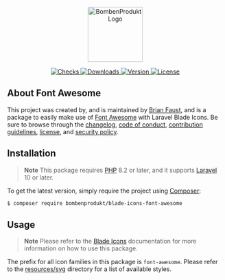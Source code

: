 <p align="center">
    <a href="https://bombenprodukt.com" target="_blank">
        <img src="https://raw.githubusercontent.com/faustbrian/assets/main/logo-text.svg" width="128" alt="BombenProdukt Logo" />
    </a>
</p>

<p align="center">
    <a href="https://github.com/faustbrian/blade-icons-font-awesome/actions">
        <img src="https://badge.sh/github/check-runs/BombenProdukt/blade-icons-font-awesome" alt="Checks" />
    </a>
    <a href="https://packagist.org/packages/bombenprodukt/blade-icons-font-awesome">
        <img src="https://badge.sh/packagist/downloads/BombenProdukt/blade-icons-font-awesome" alt="Downloads" />
    </a>
    <a href="https://packagist.org/packages/bombenprodukt/blade-icons-font-awesome">
        <img src="https://badge.sh/packagist/version/BombenProdukt/blade-icons-font-awesome" alt="Version" />
    </a>
    <a href="https://packagist.org/packages/bombenprodukt/blade-icons-font-awesome">
        <img src="https://badge.sh/packagist/license/BombenProdukt/blade-icons-font-awesome" alt="License" />
    </a>
</p>

## About Font Awesome

This project was created by, and is maintained by [Brian Faust](https://github.com/faustbrian), and is a package to easily make use of [Font Awesome](https://fontawesome.com/) with Laravel Blade Icons. Be sure to browse through the [changelog](CHANGELOG.md), [code of conduct](.github/CODE_OF_CONDUCT.md), [contribution guidelines](.github/CONTRIBUTING.md), [license](LICENSE), and [security policy](.github/SECURITY.md).

## Installation

> **Note**
> This package requires [PHP](https://www.php.net/) 8.2 or later, and it supports [Laravel](https://laravel.com/) 10 or later.

To get the latest version, simply require the project using [Composer](https://getcomposer.org/):

```bash
$ composer require bombenprodukt/blade-icons-font-awesome
```

## Usage

> **Note**
> Please refer to the [Blade Icons](https://github.com/faustbrian/blade-icons) documentation for more information on how to use this package.

The prefix for all icon families in this package is `font-awesome`. Please refer to the [resources/svg](/resources/svg) directory for a list of available styles.
